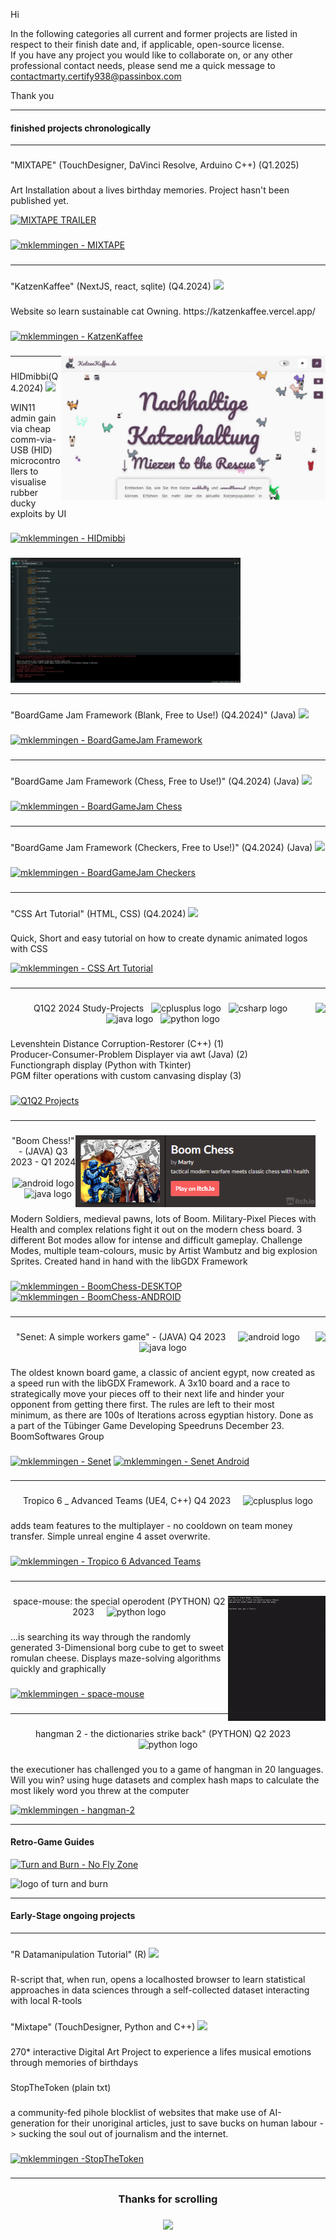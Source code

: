 Hi

In the following categories all current and former projects are listed in respect to their finish date and, if applicable, open-source license.  
If you have any project you would like to collaborate on, or any other professional contact needs, please send me a quick message to contactmarty.certify938@passinbox.com

Thank you

----------------------------------------------------------------

#### finished projects chronologically

----------------------------------------------------------------
###

<p align="left">"MIXTAPE" (TouchDesigner, DaVinci Resolve, Arduino C++) (Q1.2025)
</p>

###

<p align="left">
Art Installation about a lives birthday memories. Project hasn't been published yet. 
</p>

[![MIXTAPE TRAILER](https://img.youtube.com/vi/45xou6YD6Uc&list=PLJR0d_Vv370_5z8SbQHiUYpTRRZ9-fPv3/0.jpg)](https://www.youtube.com/watch?v=45xou6YD6Uc&list=PLJR0d_Vv370_5z8SbQHiUYpTRRZ9-fPv3)

###

[![mklemmingen - MIXTAPE](https://img.shields.io/static/v1?label=mklemmingen&message=MIXTAPE&color=red&logo=github)](https://github.com/mklemmingen/MIXTAPE "Go to GitHub repo")

###
----------------------------------------------------------------
###

<p align="left">"KatzenKaffee" (NextJS, react, sqlite) (Q4.2024)
 <img src="https://skillicons.dev/icons?i=nextjs,react,sqlite" />
</p>

###

<p align="left">
Website so learn sustainable cat Owning. 
https://katzenkaffee.vercel.app/
</p>

###

[![mklemmingen - KatzenKaffee](https://img.shields.io/static/v1?label=mklemmingen&message=KatzenKaffee&color=yellow&logo=github)](https://github.com/mklemmingen/KatzenKaffeeWeb "Go to GitHub repo")

###

<img align="right" height="230" src="https://github.com/mklemmingen/mklemmingen/raw/main/KatzenKaffee.gif"  />

###

------------------------------------------------------------------

###

<p align="left"> HIDmibbi(Q4.2024)
 <img src="https://skillicons.dev/icons?i=cpp,arduino" />
</p>

WIN11 admin gain via cheap comm-via-USB (HID) microcontrollers to visualise rubber ducky exploits by UI

###

[![mklemmingen - HIDmibbi](https://img.shields.io/static/v1?label=mklemmingen&message=HIDmibbi&color=grey&logo=github)](https://github.com/mklemmingen/HIDmibbi "Go to GitHub repo")

###

<img height="200" src="https://github.com/mklemmingen/mklemmingen/raw/main/HIDmibbi.gif"  />

----------------------------------------------------------------

###

<p align="left">"BoardGame Jam Framework (Blank, Free to Use!) (Q4.2024)" (Java)
 <img src="https://skillicons.dev/icons?i=java" />
</p>

###

[![mklemmingen - BoardGameJam Framework](https://img.shields.io/static/v1?label=mklemmingen&message=BareBoardGameJam&color=purple&logo=github)](https://github.com/mklemmingen/GameJamFramework "Go to GitHub repo")

###

----------------------------------------------------------------

###

<p align="left">"BoardGame Jam Framework (Chess, Free to Use!)" (Q4.2024) (Java)
 <img src="https://skillicons.dev/icons?i=java" />
</p>

###

[![mklemmingen - BoardGameJam Chess](https://img.shields.io/static/v1?label=mklemmingen&message=GameJamChess&color=green&logo=github)](https://github.com/mklemmingen/GameJamChess "Go to GitHub repo")

###

----------------------------------------------------------------

###

<p align="left">"BoardGame Jam Framework (Checkers, Free to Use!)" (Q4.2024) (Java)
 <img src="https://skillicons.dev/icons?i=java" />
</p>

###

[![mklemmingen - BoardGameJam Checkers](https://img.shields.io/static/v1?label=mklemmingen&message=GameJamCheckers&color=red&logo=github)](https://github.com/mklemmingen/GameJamCheckers "Go to GitHub repo")

###

----------------------------------------------------------------

###

<p align="left">"CSS Art Tutorial" (HTML, CSS) (Q4.2024)
 <img src="https://skillicons.dev/icons?i=html,css" />
</p>

###

<p align="left">
Quick, Short and easy tutorial on how to create dynamic animated logos with CSS
</p>

[![mklemmingen - CSS Art Tutorial](https://img.shields.io/static/v1?label=mklemmingen&message=CSSArtTutorial&color=grey&logo=github)](https://github.com/mklemmingen/CSSArtTutorial "Go to GitHub repo")

###

----------------------------------------------------------------

###

<img align="right" height="230" src="https://github.com/mklemmingen/mklemmingen/raw/main/StudyProjects2024Q12.gif"  />

###

<p align="center">Q1Q2 2024 Study-Projects
 <img width="4" />
<img src="https://cdn.jsdelivr.net/gh/devicons/devicon/icons/cplusplus/cplusplus-original.svg" height="40" alt="cplusplus logo"  />
<img width="4" />
<img src="https://cdn.jsdelivr.net/gh/devicons/devicon/icons/csharp/csharp-original.svg" height="40" alt="csharp logo"  />
<img width="4" />
<img src="https://cdn.jsdelivr.net/gh/devicons/devicon/icons/java/java-original.svg" height="40" alt="java logo"  />
<img width="4" />
<img src="https://cdn.jsdelivr.net/gh/devicons/devicon/icons/python/python-original.svg" height="40" alt="python logo"  />
</p>

###

<p align="left">
Levenshtein Distance Corruption-Restorer (C++) (1)  <br />
Producer-Consumer-Problem Displayer via awt (Java) (2)  <br />
Functiongraph display (Python with Tkinter)  <br />
PGM filter operations with custom canvasing display (3)  <br />
</p>

###

[![Q1Q2 Projects](https://img.shields.io/static/v1?label=mklemmingen&message=Q1Q22024Projects&color=red&logo=applearcade)](https://github.com/mklemmingen/Q1Q2Projects2024 "Go to GitHub repo")

###

----------------------------------------------------------------

###

[<img align="right" height="115" src="bommchessitchio.png">](https://gardeningcat.itch.io/boom-chess)

###


<p align="center">"Boom Chess!" - (JAVA) Q3 2023 - Q1 2024
<img width="12" />
<img src="https://cdn.jsdelivr.net/gh/devicons/devicon/icons/android/android-original.svg" height="40" alt="android logo"  />
<img width="12" />
<img src="https://cdn.jsdelivr.net/gh/devicons/devicon/icons/java/java-original.svg" height="40" alt="java logo"  />
</p>  

###


<p align="left">Modern Soldiers, medieval pawns, lots of Boom. Military-Pixel Pieces with Health and complex relations fight it out on the modern chess board. 3 different Bot modes allow for intense and difficult gameplay. Challenge Modes, multiple team-colours, music by Artist Wambutz and big explosion Sprites. Created hand in hand with the libGDX Framework
</p>

###

[![mklemmingen - BoomChess-DESKTOP](https://img.shields.io/static/v1?label=mklemmingen&message=BoomChessDesktop&color=blue&logo=applearcade)](https://github.com/mklemmingen/boom-chess "Go to GitHub repo")
[![mklemmingen - BoomChess-ANDROID](https://img.shields.io/static/v1?label=mklemmingen&message=BoomChessAndroid&color=blue&logo=applearcade)](https://github.com/mklemmingen/BoomChess-Android "Go to GitHub repo")

###

----------------------------------------------------------------

###

<img align="right" height="200" src="https://github.com/mklemmingen/mklemmingen/raw/main/senetboom.gif"  />

###

<p align="center">"Senet: A simple workers game" - (JAVA) Q4 2023
 <img width="12" />
 <img src="https://cdn.jsdelivr.net/gh/devicons/devicon/icons/android/android-original.svg" height="40" alt="android logo"  />
 <img width="12" />
 <img src="https://cdn.jsdelivr.net/gh/devicons/devicon/icons/java/java-original.svg" height="40" alt="java logo"  />
</p> 

###

<p align="left">The oldest known board game, a classic of ancient egypt, now created as a speed run with the libGDX Framework. A 3x10 board and a race to strategically move your pieces off to their next life and hinder your opponent from getting there first. The rules are left to their most minimum, as there are 100s of Iterations across egyptian history. Done as a part of the Tübinger Game Developing Speedruns December 23. BoomSoftwares Group</p>

###

[![mklemmingen - Senet](https://img.shields.io/static/v1?label=mklemmingen&message=senet-boom-desktop&color=orange&logo=applearcade)](https://github.com/mklemmingen/senet-boom "Go to GitHub repo")
[![mklemmingen - Senet Android](https://img.shields.io/static/v1?label=mklemmingen&message=senet-boom-android&color=orange&logo=applearcade)](https://github.com/mklemmingen/senet-boom-android "Go to GitHub repo")

###

----------------------------------------------------------------

###

<p align="center">Tropico 6 _ Advanced Teams (UE4, C++) Q4 2023
 <img width="12" />
 <img src="https://cdn.jsdelivr.net/gh/devicons/devicon/icons/cplusplus/cplusplus-original.svg" height="40" alt="cplusplus logo"  />
</p> 

###

<p align="left"> adds team features to the multiplayer - no cooldown on team money transfer. Simple unreal engine 4 asset overwrite.
</p>

###
  
[![mklemmingen - Tropico 6 Advanced Teams](https://img.shields.io/static/v1?label=mklemmingen&message=Tropico-6&color=yellow&logo=steam)](https://github.com/mklemmingen/Tropico6_Advanced-Team "Go to GitHub repo")

###

----------------------------------------------------------------

###

<img align="right" height="200" src="./spacemouse.gif" alt="gif showing the maze solving space mouse in action." />

###

<p align="center">space-mouse: the special operodent (PYTHON) Q2 2023
 <img width="12" />
 <img src="https://cdn.jsdelivr.net/gh/devicons/devicon/icons/python/python-original.svg" height="40" alt="python logo"  />
</p> 

###

<p align="left">...is searching its way through the randomly generated 3-Dimensional borg cube to get to sweet romulan cheese. Displays maze-solving algorithms quickly and graphically
</p>

###

[![mklemmingen - space-mouse](https://img.shields.io/static/v1?label=mklemmingen&message=space-mouse&color=yellow&logo=python)](https://github.com/mklemmingen/space-mouse "Go to GitHub repo")

###

---------------------------------------------------------------------


###

<p align="center">hangman 2 - the dictionaries strike back" (PYTHON) Q2 2023
 <img width="12" />
 <img src="https://cdn.jsdelivr.net/gh/devicons/devicon/icons/python/python-original.svg" height="40" alt="python logo"  />
</p> 

###

<p align="left">the executioner has challenged you to a game of hangman in 20 languages. Will you win?
using huge datasets and complex hash maps to calculate the most likely word you threw at the computer
</p>
  
[![mklemmingen - hangman-2](https://img.shields.io/static/v1?label=mklemmingen&message=hangman-2&color=blue&logo=steam)](https://github.com/mklemmingen/hangman-2 "Go to GitHub repo")

---------------------------------------------------------------------

#### Retro-Game Guides 

[![Turn and Burn - No Fly Zone](https://img.shields.io/static/v1?label=mklemmingen&message=TurnandBurn-NoFlyZone&color=red&logo=applearcade)](https://github.com/mklemmingen/turn.and.burn.no-fly.zone "Go to GitHub repo")

<img src="https://upload.wikimedia.org/wikipedia/en/d/d8/Turn_and_Burn_No-Fly_Zone_Cover.jpg" height="200" alt="logo of turn and burn"  />

---------------------------------------------------------------------

#### Early-Stage ongoing projects

----------------------------------------------------------------

###

<p align="left">"R Datamanipulation Tutorial" (R)
 <img src="https://skillicons.dev/icons?i=r" />
</p>

###

<p align="left">
R-script that, when run, opens a localhosted browser to learn statistical approaches in data sciences through a self-collected dataset interacting with local R-tools
</p>

###

###

<p align="left">"Mixtape" (TouchDesigner, Python and C++)
 <img src="https://skillicons.dev/icons?i=cpp,py" />
</p>

###

<p align="left">
270* interactive Digital Art Project to experience a lifes musical emotions through memories of birthdays
</p>

###

<p align="left">StopTheToken (plain txt)
</p>

###

<p align="left">
a community-fed pihole blocklist of websites that make use of AI-generation for their unoriginal articles, just to save bucks on human labour -> sucking the soul out of journalism and the internet.
</p>

###

[![mklemmingen -StopTheToken](https://img.shields.io/static/v1?label=mklemmingen&message=StopTheToken&color=grey&logo=github)](https://github.com/mklemmingen/StopTheToken "Go to GitHub repo")

###

-----------------------------------------------------------------

<h3 align="center">Thanks for scrolling</h3>

###

<div align="center">
  <img src="https://profile-counter.glitch.me/mklemmingen/count.svg?"  />
</div>

###
